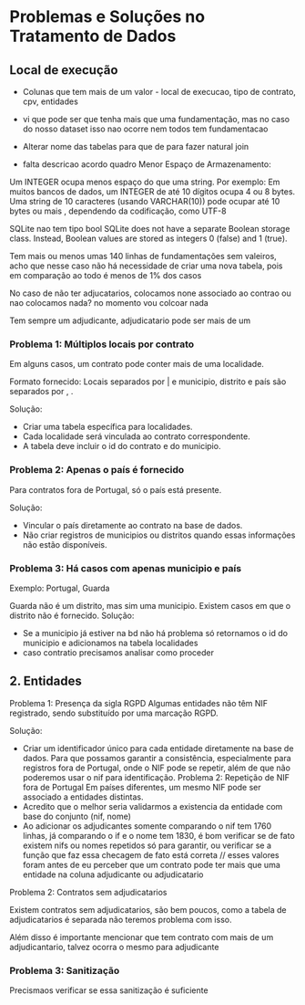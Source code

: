 # Problemas e Soluções no Tratamento de Dados
## Local de execução
- Colunas que tem mais de um valor - local de execucao, tipo de contrato, cpv, entidades

- vi que pode ser que tenha mais que uma fundamentação, mas no caso do nosso dataset isso nao ocorre
nem todos tem fundamentacao
- Alterar nome das tabelas para que de para fazer natural join
- falta descricao acordo quadro
Menor Espaço de Armazenamento:

Um INTEGER ocupa menos espaço do que uma string. Por exemplo:
Em muitos bancos de dados, um INTEGER de até 10 dígitos ocupa 4 ou 8 bytes.
Uma string de 10 caracteres (usando VARCHAR(10)) pode ocupar até 10 bytes ou mais , dependendo da codificação, como UTF-8


SQLite nao tem tipo bool
SQLite does not have a separate Boolean storage class. Instead, Boolean values are stored as integers 0 (false) and 1 (true).

Tem mais ou menos umas 140 linhas de fundamentações sem valeiros, acho que nesse caso não há necessidade de criar uma nova tabela, pois em comparação ao todo é menos de 1% dos casos

No caso de não ter adjucatarios, colocamos none associado ao contrao ou nao colocamos nada? no momento vou colcoar nada

Tem sempre um adjudicante, adjudicatario pode ser mais de um

### Problema 1: Múltiplos locais por contrato
Em alguns casos, um contrato pode conter mais de uma localidade.

Formato fornecido: Locais separados por | e municipio, distrito e país são separados por , .

Solução:
- Criar uma tabela específica para localidades.
- Cada localidade será vinculada ao contrato correspondente.
- A tabela deve incluir o id do contrato e do municipio.

### Problema 2: Apenas o país é fornecido
Para contratos fora de Portugal, só o país está presente.

Solução:
- Vincular o país diretamente ao contrato na base de dados.
- Não criar registros de municipios ou distritos quando essas informações não estão disponíveis.

### Problema 3: Há casos com apenas municipio e país
Exemplo: Portugal, Guarda

Guarda não é um distrito, mas sim uma municipio.
Existem casos em que o distrito não é fornecido.
Solução:
- Se a municipio já estiver na bd não há problema só retornamos o id do municipio e adicionamos na tabela localidades
- caso contratio precisamos analisar como proceder

## 2. Entidades
Problema 1: Presença da sigla RGPD
Algumas entidades não têm NIF registrado, sendo substituído por uma marcação RGPD.

Solução:
- Criar um identificador único para cada entidade diretamente na base de dados. Para que possamos garantir a consistência, especialmente para registros fora de Portugal, onde o NIF pode se repetir, além de que não poderemos usar o nif para identificação.
Problema 2: Repetição de NIF fora de Portugal
Em países diferentes, um mesmo NIF pode ser associado a entidades distintas.
- Acredito que o melhor seria validarmos a existencia da entidade com base do conjunto (nif, nome)
- Ao adicionar os adjudicantes somente comparando o nif tem 1760 linhas, já comparando o if e o nome tem 1830, é bom verificar se de fato existem nifs ou nomes repetidos só para garantir, ou verificar se a função que faz essa checagem de fato está correta // esses valores foram antes de eu perceber que um contrato pode ter mais que uma entidade na coluna adjudicante ou adjudicatario

Problema 2: Contratos sem adjudicatarios

Existem contratos sem adjudicatarios, são bem poucos, como a tabela de adjudicatarios é separada não teremos problema com isso. 

Além disso é importante mencionar que tem contrato com mais de um adjudicantario, talvez ocorra o mesmo para adjudicante

### Problema 3: Sanitização
Precismaos verificar se essa sanitização é suficiente